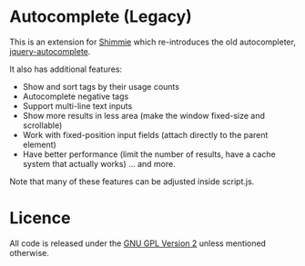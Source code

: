 # Autocomplete (Legacy)

This is an extension for [Shimmie](https://github.com/shish/shimmie2/) which re-introduces the old autocompleter, [jquery-autocomplete](https://github.com/dyve/jquery-autocomplete).

It also has additional features:
- Show and sort tags by their usage counts
- Autocomplete negative tags
- Support multi-line text inputs
- Show more results in less area (make the window fixed-size and scrollable)
- Work with fixed-position input fields (attach directly to the parent element)
- Have better performance (limit the number of results, have a cache system that actually works)
... and more.

Note that many of these features can be adjusted inside script.js.

# Licence

All code is released under the [GNU GPL Version 2](http://www.gnu.org/licenses/gpl-2.0.html) unless mentioned otherwise.